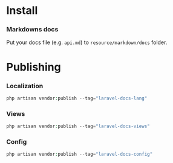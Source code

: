 # Install
### Markdowns docs
Put your docs file (e.g. `api.md`) to `resource/markdown/docs` folder.

# Publishing
### Localization
```php
php artisan vendor:publish --tag="laravel-docs-lang"
```

### Views
```php
php artisan vendor:publish --tag="laravel-docs-views"
```

### Config
```php
php artisan vendor:publish --tag="laravel-docs-config"
```